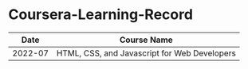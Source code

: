# Coursera-Learning-Record

| Date | Course Name |
| - | - |
| 2022-07 | HTML, CSS, and Javascript for Web Developers |